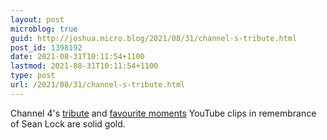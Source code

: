 ```yaml
---
layout: post
microblog: true
guid: http://joshua.micro.blog/2021/08/31/channel-s-tribute.html
post_id: 1398192
date: 2021-08-31T10:11:54+1100
lastmod: 2021-08-31T10:11:54+1100
type: post
url: /2021/08/31/channel-s-tribute.html
---
```

Channel 4's [tribute](https://www.youtube.com/watch?v=qRPngk5QyK4) and [favourite moments](https://www.youtube.com/watch?v=F1Zl1TRDJs0) YouTube clips in remembrance of Sean Lock are solid gold.
